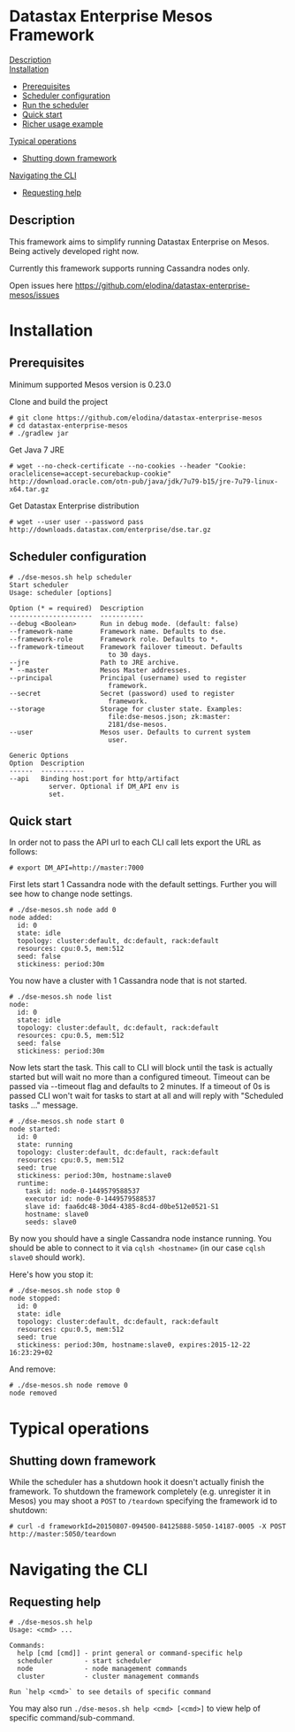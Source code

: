 Datastax Enterprise Mesos Framework
==================================

[Description](#description)    
[Installation](#installation)
* [Prerequisites](#prerequisites)
* [Scheduler configuration](#scheduler-configuration)
* [Run the scheduler](#run-the-scheduler)
* [Quick start](#quick-start)
* [Richer usage example](https://github.com/elodina/datastax-enterprise-mesos/tree/master/richer_usage_example.md)

[Typical operations](#typical-operations)
* [Shutting down framework](#shutting-down-framework)

[Navigating the CLI](#navigating-the-cli)
* [Requesting help](#requesting-help)  

Description
-----------

This framework aims to simplify running Datastax Enterprise on Mesos. Being actively developed right now.

Currently this framework supports running Cassandra nodes only.

Open issues here https://github.com/elodina/datastax-enterprise-mesos/issues

Installation
============
Prerequisites
-------------

Minimum supported Mesos version is 0.23.0

Clone and build the project

    # git clone https://github.com/elodina/datastax-enterprise-mesos
    # cd datastax-enterprise-mesos
    # ./gradlew jar
    
Get Java 7 JRE

    # wget --no-check-certificate --no-cookies --header "Cookie: oraclelicense=accept-securebackup-cookie" http://download.oracle.com/otn-pub/java/jdk/7u79-b15/jre-7u79-linux-x64.tar.gz
    
Get Datastax Enterprise distribution

    # wget --user user --password pass http://downloads.datastax.com/enterprise/dse.tar.gz
    
Scheduler configuration
-----------------------

```
# ./dse-mesos.sh help scheduler
Start scheduler
Usage: scheduler [options]

Option (* = required)  Description
---------------------  -----------
--debug <Boolean>      Run in debug mode. (default: false)
--framework-name       Framework name. Defaults to dse.
--framework-role       Framework role. Defaults to *.
--framework-timeout    Framework failover timeout. Defaults
                         to 30 days.
--jre                  Path to JRE archive.
* --master             Mesos Master addresses.
--principal            Principal (username) used to register
                         framework.
--secret               Secret (password) used to register
                         framework.
--storage              Storage for cluster state. Examples:
                         file:dse-mesos.json; zk:master:
                         2181/dse-mesos.
--user                 Mesos user. Defaults to current system
                         user.

Generic Options
Option  Description
------  -----------
--api   Binding host:port for http/artifact
          server. Optional if DM_API env is
          set.
```
    
Quick start
-----------

In order not to pass the API url to each CLI call lets export the URL as follows:
```
# export DM_API=http://master:7000
```
First lets start 1 Cassandra node with the default settings. Further you will see how to change node settings.

```
# ./dse-mesos.sh node add 0
node added:
  id: 0
  state: idle
  topology: cluster:default, dc:default, rack:default
  resources: cpu:0.5, mem:512
  seed: false
  stickiness: period:30m
```
    
You now have a cluster with 1 Cassandra node that is not started.    

```
# ./dse-mesos.sh node list
node:
  id: 0
  state: idle
  topology: cluster:default, dc:default, rack:default
  resources: cpu:0.5, mem:512
  seed: false
  stickiness: period:30m
```

Now lets start the task. This call to CLI will block until the task is actually started but will wait no more than a configured timeout. Timeout can be passed via --timeout flag and defaults to 2 minutes. If a timeout of 0s is passed CLI won't wait for tasks to start at all and will reply with "Scheduled tasks ..." message.

```
# ./dse-mesos.sh node start 0
node started:
  id: 0
  state: running
  topology: cluster:default, dc:default, rack:default
  resources: cpu:0.5, mem:512
  seed: true
  stickiness: period:30m, hostname:slave0
  runtime:
    task id: node-0-1449579588537
    executor id: node-0-1449579588537
    slave id: faa6dc48-30d4-4385-8cd4-d0be512e0521-S1
    hostname: slave0
    seeds: slave0
```

By now you should have a single Cassandra node instance running. You should be able to connect to it via `cqlsh <hostname>` (in our case `cqlsh slave0` should work).

Here's how you stop it:

```
# ./dse-mesos.sh node stop 0
node stopped:
  id: 0
  state: idle
  topology: cluster:default, dc:default, rack:default
  resources: cpu:0.5, mem:512
  seed: true
  stickiness: period:30m, hostname:slave0, expires:2015-12-22 16:23:29+02
```

And remove:

```
# ./dse-mesos.sh node remove 0
node removed
```
    
Typical operations
=================
Shutting down framework
-----------------------

While the scheduler has a shutdown hook it doesn't actually finish the framework.
To shutdown the framework completely (e.g. unregister it in Mesos) you may shoot a
`POST` to `/teardown` specifying the framework id to shutdown:

```
# curl -d frameworkId=20150807-094500-84125888-5050-14187-0005 -X POST http://master:5050/teardown
```

Navigating the CLI
==================
Requesting help
--------------

```
# ./dse-mesos.sh help
Usage: <cmd> ...

Commands:
  help [cmd [cmd]] - print general or command-specific help
  scheduler        - start scheduler
  node             - node management commands
  cluster          - cluster management commands

Run `help <cmd>` to see details of specific command
```

You may also run `./dse-mesos.sh help <cmd> [<cmd>]` to view help of specific command/sub-command.